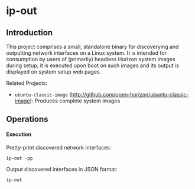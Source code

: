 # ip-out

## Introduction

This project comprises a small, standalone binary for discoverying and outputting network interfaces on a Linux system. It is intended for consumption by users of (primarily) headless Horizon system images during setup; it is executed upon boot on such images and its output is displayed on system setup web pages.

Related Projects:

* `ubuntu-classic-image` (http://github.com/open-horizon/ubuntu-classic-image): Produces complete system images

## Operations

#### Execution

Pretty-print discovered network interfaces:

    ip-out -pp

Output discovered interfaces in JSON format:

    ip-out
